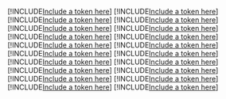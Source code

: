 [!INCLUDE[Include a token here](refs1525913631376/r1.md)]
[!INCLUDE[Include a token here](refs1525913631376/r2.md)]
[!INCLUDE[Include a token here](refs1525913631376/r3.md)]
[!INCLUDE[Include a token here](refs1525913631376/r4.md)]
[!INCLUDE[Include a token here](refs1525913631376/r5.md)]
[!INCLUDE[Include a token here](refs1525913631376/r6.md)]
[!INCLUDE[Include a token here](refs1525913631376/r7.md)]
[!INCLUDE[Include a token here](refs1525913631376/r8.md)]
[!INCLUDE[Include a token here](refs1525913631376/r9.md)]
[!INCLUDE[Include a token here](refs1525913631376/r10.md)]
[!INCLUDE[Include a token here](refs1525913631376/r11.md)]
[!INCLUDE[Include a token here](refs1525913631376/r12.md)]
[!INCLUDE[Include a token here](refs1525913631376/r13.md)]
[!INCLUDE[Include a token here](refs1525913631376/r14.md)]
[!INCLUDE[Include a token here](refs1525913631376/r15.md)]
[!INCLUDE[Include a token here](refs1525913631376/r16.md)]
[!INCLUDE[Include a token here](refs1525913631376/r17.md)]
[!INCLUDE[Include a token here](refs1525913631376/r18.md)]
[!INCLUDE[Include a token here](refs1525913631376/r19.md)]
[!INCLUDE[Include a token here](refs1525913631376/r20.md)]